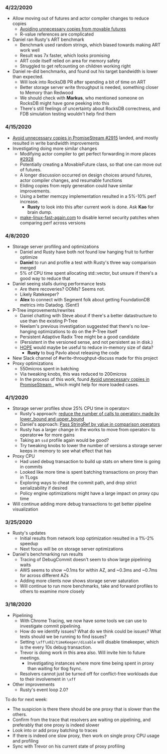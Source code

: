### 4/22/2020

* Allow moving out of futures and actor compiler changes to reduce copies
  * [Avoiding unnecessary copies from movable futures](https://forums.foundationdb.org/t/avoiding-unnecessary-copies-from-movable-futures/2076/4)
  * R-value references are complicated
* Daniel ran Rusty's ART benchmark
  * Benchmark used random strings, which biased towards making ART work well
  * Result was 7x faster, which looks promising 
  * ART code itself relied on area for memory safety
  * Struggled to get refcounting on children working right
* Daniel re-did benchmarks, and found out his target bandwidth is lower than expected.
  * Will look into RocksDB PR after spending a bit of time on ART
  * Better storage server write throughput is needed, something closer to Memory than Redwood
  * We should check with **Markus**, who mentioned someone on RocksDB might have gone peeking into this
  * There's still feelings of uncertainty about RocksDB correctness, and FDB simulation testing wouldn't help find them

### 4/15/2020

* [Avoid unnecessary copies in PromiseStream #2915](https://github.com/apple/foundationdb/pull/2915) landed, and mostly resulted in write bandwidth improvements
* Investigating doing more similar changes
  * Modifying actor compiler to get perfect forwarding in more places [#2928](https://github.com/apple/foundationdb/issues/2928)
  * Potentially creating a MovableFuture class, so that one can move out of futures.
  * A longer discussion occurred on design choices around futures, actor compiler changes, and resumable functions
  * Eliding copies from reply generation could have similar improvements.
  * Using a better memcpy implementation resulted in a 5%-10% perf increase.
    * **Rusty** to look into this after current work is done. Ask **Kao** for brain dump.
  * [make-linux-fast-again.com](https://make-linux-fast-again.com) to disable kernel security patches when comparing perf across versions

### 4/8/2020

* Storage server profiling and optimizations
  * Daniel and Rusty have both not found low hanging fruit to further optimize
  * **Daniel** to run and profile a test with Rusty's three way comparison merged
  * 5% of CPU time spent allocating std::vector, but unsure if there's a good way to reduce that
* Daniel seeing stalls during performance tests
  * Are there recoveries?  OOMs?  Seems not.
  * Likely Ratekeeper?
  * **Alex** to connect with Segment folk about getting FoundationDB metrics into Datadog.  (Sent!)
* P-Tree improvements/rewrites
  * Daniel chatting with Steve about if there's a better datastructure to use than the existing P-Tree
  * Neelam's previous investigation suggested that there's no low-hanging optimizations to do on the P-Tree itself
  * Persistent Adaptive Radix Tree might be a good candidate
  * (Persistent in the versioned sense, and not persistent as in disk.)
  * [HOPE](https://arxiv.org/pdf/2003.02391.pdf) would maybe be useful to reduce in-memory size of data?
    * **Rusty** to bug Pavlo about releasing the code 
* New Slack channel of #write-throughput-discuss made for this project
* Proxy optimizations
  * 550micros spent in batching
  * Via tweaking knobs, this was reduced to 200micros
  * In the process of this work, found [Avoid unnecessary copies in PromiseStream ](https://github.com/apple/foundationdb/pull/2915), which might help for more loaded cases.

### 4/1/2020

* Storage server profiles show 25% CPU time in operator<
  * Rusty's approach: [reduce the number of calls to operator< made by lower_bound and upper_bound](https://github.com/apple/foundationdb/pull/2882)
  * Daniel's approach: [Pass StringRef by value in comparison operators ](https://github.com/apple/foundationdb/pull/2875)
  * Rusty has a larger change in the works to move from operator< to operator<=> for more gains
  * Taking an `ssd` profile again would be good?
  * Try tweaking knobs to lower the number of versions a storage server keeps in memory to see what effect that has
* Proxy CPU
  * Had used debug transaction to build up stats on where time is going in commits
  * Looked like more time is spent batching transactions on proxy than in TLogs
  * Exploring ways to cheat the commit path, and drop strict serializability if desired
  * Policy engine optimizations might have a large impact on proxy cpu time
* Will continue adding more debug transactions to get better pipeline visualization

### 3/25/2020

* Rusty's updates
  * Initial results from network loop optimization resulted in a 1%-2% speedup
  * Next focus will be on storage server optimizations 
* Daniel's benchmarking run results
  * Tracing of DebugCommit doesn't seem to show large pipelining waits
  * AWS seems to show ~0.1ms for within AZ, and ~0.3ms and ~0.7ms for across different AZs
  * Adding more clients now shows storage server saturation
  * Will continue to run more benchmarks, take and forward profiles to others to examine more closely

### 3/18/2020

* Pipelining
  * With Chrome Tracing, we now have some tools we can use to investigate commit pipelining.
  * How do we identify issues?  What do we think could be issues?  What tests should we be running to find issues?
  * Setting `\xff\x02/timeKeeper/disable` will disable timekeeper, which is the every 10s debug transaction.
  * Trevor is doing work in this area also.  Will invite him to future meetings.
    * Investigating instances where more time being spent in proxy than waiting for tlog fsync.
  * Resolvers cannot just be turned off for conflict-free workloads due to their involvement in `\xff`
* Other improvements
  * Rusty's event loop 2.0?

To do for next week:
  * The suspicion is there there should be one proxy that is slower than the others.
  * Confirm from the trace that resolvers are waiting on pipelining, and preferably that one proxy is indeed slower
  * Look into or add proxy batching to traces
  * If there is indeed one slow proxy, then work on single proxy CPU usage and profiling
  * Sync with Trevor on his current state of proxy profiling
